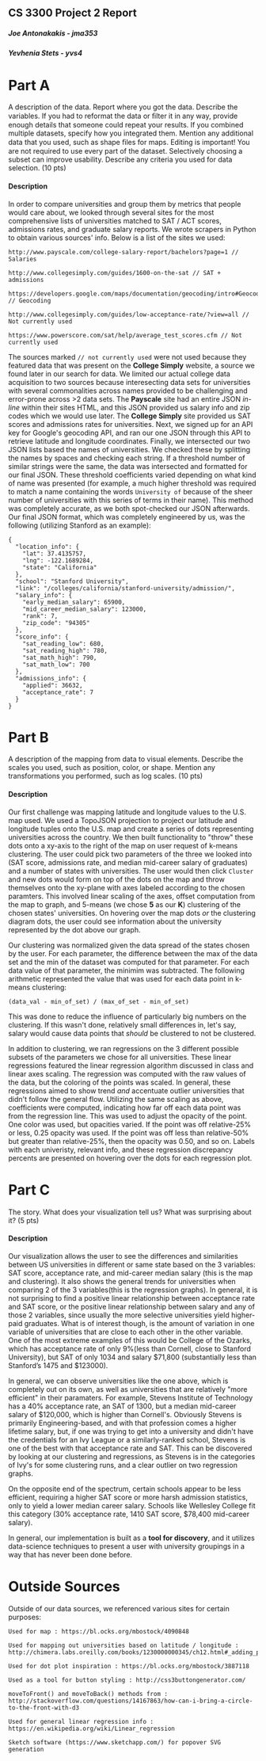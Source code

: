 ## CS 3300 Project 2 Report
##### Joe Antonakakis - jma353
##### Yevhenia Stets - yvs4

# Part A
A description of the data. Report where you got the data. Describe the variables. If you had to reformat the data or ﬁlter it in any way, provide enough details that someone could repeat your results. If you combined multiple datasets, specify how you integrated them. Mention any additional data that you used, such as shape ﬁles for maps. Editing is important! You are not required to use every part of the dataset. Selectively choosing a subset can improve usability. Describe any criteria you used for data selection. (10 pts)

#### Description

In order to compare universities and group them by metrics that people would care about, we looked through several sites for the most comprehensive lists of universities matched to SAT / ACT scores, admissions rates, and graduate salary reports.  We wrote scrapers in Python to obtain various sources' info.  Below is a list of the sites we used:

```
http://www.payscale.com/college-salary-report/bachelors?page=1 // Salaries

http://www.collegesimply.com/guides/1600-on-the-sat // SAT + admissions

https://developers.google.com/maps/documentation/geocoding/intro#Geocoding // Geocoding

http://www.collegesimply.com/guides/low-acceptance-rate/?view=all // Not currently used

https://www.powerscore.com/sat/help/average_test_scores.cfm // Not currently used
```

The sources marked `// not currently used` were not used because they featured data that was present on the **College Simply** website, a source we found later in our search for data.  We limited our actual college data acquisition to two sources because interesecting data sets for universities with several commonalities across names provided to be challenging and error-prone across >2 data sets.  The **Payscale** site had an entire JSON *in-line* within their sites HTML, and this JSON provided us salary info and zip codes which we would use later.  The **College Simply** site provided us SAT scores and admissions rates for universities.  Next, we signed up for an API key for Google's geocoding API, and ran our one JSON through this API to retrieve latitude and longitude coordinates.  Finally, we intersected our two JSON lists based the names of universities.  We checked these by splitting the names by spaces and checking each string.  If a threshold number of similar strings were the same, the data was intersected and formatted for our final JSON.  These threshold coefficients varied depending on what kind of name was presented (for example, a much higher threshold was required to match a name containing the words `University of` because of the sheer number of universities with this series of terms in their name).  This method was completely accurate, as we both spot-checked our JSON afterwards.  Our final JSON format, which was completely engineered by us, was the following (utilizing Stanford as an example):

```
{
  "location_info": {
    "lat": 37.4135757,
    "lng": -122.1689284,
    "state": "California"
  },
  "school": "Stanford University",
  "link": "/colleges/california/stanford-university/admission/",
  "salary_info": {
    "early_median_salary": 65900,
    "mid_career_median_salary": 123000,
    "rank": 7,
    "zip_code": "94305"
  },
  "score_info": {
    "sat_reading_low": 680,
    "sat_reading_high": 780,
    "sat_math_high": 790,
    "sat_math_low": 700
  },
  "admissions_info": {
    "applied": 36632,
    "acceptance_rate": 7
  }
}
```

# Part B
A description of the mapping from data to visual elements. Describe the scales you used, such as position, color, or shape. Mention any transformations you performed, such as log scales. (10 pts)

#### Description

Our first challenge was mapping latitude and longitude values to the U.S. map used.  We used a TopoJSON projection to project our latitude and longitude tuples onto the U.S. map and create a series of dots representing universities across the country.  We then built functionality to "throw" these dots onto a xy-axis to the right of the map on user request of k-means clustering.  The user could pick two parameters of the three we looked into (SAT score, admissions rate, and median mid-career salary of graduates) and a number of states with universities.  The user would then click `Cluster` and new dots would form on top of the dots on the map and throw themselves onto the xy-plane with axes labeled according to the chosen paramters.  This involved linear scaling of the axes, offset computation from the map to graph, and 5-means (we chose **5** as our **K**) clustering of the chosen states' universities.  On hovering over the map dots *or* the clustering diagram dots, the user could see information about the university represented by the dot above our graph.  

Our clustering was normalized given the data spread of the states chosen by the user.  For each parameter, the difference between the max of the data set and the min of the dataset was computed for that parameter.  For each data value of that parameter, the minimim was subtracted.  The following arithmetic represented the value that was used for each data point in k-means clustering:

```
(data_val - min_of_set) / (max_of_set - min_of_set)
```

This was done to reduce the influence of particularly big numbers on the clustering.  If this wasn't done, relatively small differences in, let's say, salary would cause data points that *should* be clustered to not be clustered.  

In addition to clustering, we ran regressions on the 3 different possible subsets of the parameters we chose for all universities.  These linear regressions featured the linear regression algorithm discussed in class and linear axes scaling.  The regression was computed with the raw values of the data, but the coloring of the points was scaled.  In general, these regressions aimed to show trend *and* accentuate outlier universities that didn't follow the general flow.  Utilizing the same scaling as above, coefficients were computed, indicating how far off each data point was from the regression line.  This was used to adjust the opacity of the point.  One color was used, but opacities varied.  If the point was off relative-25% or less, 0.25 opacity was used.  If the point was off less than relative-50% but greater than relative-25%, then the opacity was 0.50, and so on.  Labels with each univeristy, relevant info, and these regression discrepancy percents are presented on hovering over the dots for each regression plot.  

# Part C

The story. What does your visualization tell us? What was surprising about it? (5 pts)

#### Description

Our visualization allows the user to see the differences and similarities between US universities in different or same state based on the 3 variables: SAT score, acceptance rate, and mid-career median salary (this is the map and clustering). It also shows the general trends for universities when comparing 2 of the 3 variables(this is the regression graphs). In general, it is not surprising to find a positive linear relationship between acceptance rate and SAT score, or the positive linear relationship between salary and any of those 2 variables, since usually the more selective universities yield higher-paid graduates. What is of interest though, is the amount of variation in one variable of universities that are close to each other in the other variable. One of the most extreme examples of this would be College of the Ozarks, which has acceptance rate of only 9%(less than Cornell, close to Stanford University), but SAT of only 1034 and salary $71,800 (substantially less than Stanford’s 1475 and $123000).

In general, we can observe universities like the one above, which is completely out on its own, as well as universities that are relatively "more efficient" in their paramaters.  For example, Stevens Institute of Technology has a 40% acceptance rate, an SAT of 1300, but a median mid-career salary of $120,000, which is higher than Cornell's.  Obviously Stevens is primarily Engineering-based, and with that profession comes a higher lifetime salary, but, if one was trying to get into a university and didn't have the credentials for an Ivy League or a similarly-ranked school, Stevens is one of the best with that acceptance rate and SAT.  This can be discovered by looking at our clustering and regressions, as Stevens is in the categories of Ivy's for some clustering runs, and a clear outlier on two regression graphs.  

On the opposite end of the spectrum, certain schools appear to be less efficient, requiring a higher SAT score or more harsh admission statistics, only to yield a lower median career salary.  Schools like Wellesley College fit this category (30% acceptance rate,  1410 SAT score, $78,400 mid-career salary).  

In general, our implementation is built as a **tool for discovery**, and it utilizes data-science techniques to present a user with university groupings in a way that has never been done before.  


# Outside Sources

Outside of our data sources, we referenced various sites for certain purposes:

```
Used for map : https://bl.ocks.org/mbostock/4090848

Used for mapping out universities based on latitude / longitude : http://chimera.labs.oreilly.com/books/1230000000345/ch12.html#_adding_points

Used for dot plot inspiration : https://bl.ocks.org/mbostock/3887118

Used as a tool for button styling : http://css3buttongenerator.com/

moveToFront() and moveToBack() methods from : http://stackoverflow.com/questions/14167863/how-can-i-bring-a-circle-to-the-front-with-d3

Used for general linear regression info : https://en.wikipedia.org/wiki/Linear_regression

Sketch software (https://www.sketchapp.com/) for popover SVG generation
```
